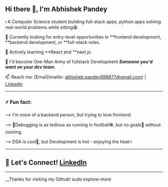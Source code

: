 ##   Hi there 👋, I'm Abhishek Pandey

ℹ️ A Computer Science student building full-stack apps, python apps solving real-world problems while sitting😁.

🎯 Currently looking for entry-level opportunities in **frontend development, **backend development, or **full-stack roles.

🌱 Actively learning **React and **next.js.

🎯 I'd become One-Man Army of fullstack Development  ***Someone you'd want on your dev team.***



📫 Reach me: [Email](mailto: abhishek.pandey998877@gmail.com) | [LinkedIn](https://www.linkedin.com/in/abhishek-pandey-296b04250/)

----

### ⚡ Fun fact: 

--> I'm more of a backend person, but trying to love frontend.

--> 🐞Debugging is as tedious as running in football⚽, but no goals🥅 without running.

--> DSA is cool🧊, but Development is hot - enjoying the heat🔥


----

## 🛜 Let's Connect! [LinkedIn](https://www.linkedin.com/in/abhishek-pandey-296b04250/)

----

__Thanks for visiting my Github! sudo explore-more
